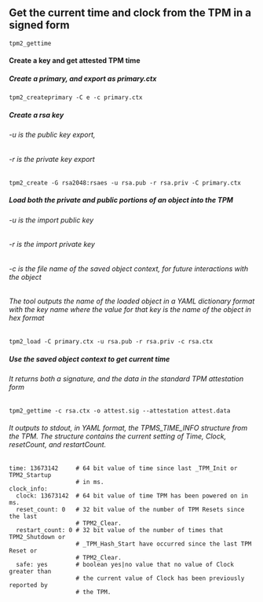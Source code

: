 ## Get the current time and clock from the TPM in a signed form
`tpm2_gettime`

#### Create a key and get attested TPM time

##### Create a primary, and export as primary.ctx
`tpm2_createprimary -C e -c primary.ctx`

##### Create a rsa key
###### -u is the public key export, 
###### -r is the private key export
`tpm2_create -G rsa2048:rsaes -u rsa.pub -r rsa.priv -C primary.ctx`

##### Load both the private and public portions of an object into the TPM
###### -u is the import public key
###### -r is the import private key
###### -c is the file name of the saved object context, for future interactions with the object
###### The tool outputs the name of the loaded object in a YAML dictionary format with the key name where the value for that key is the name of the object in hex format
`tpm2_load -C primary.ctx -u rsa.pub -r rsa.priv -c rsa.ctx`

##### Use the saved object context to get current time 
###### It returns both a signature, and the data in the standard TPM attestation form
`tpm2_gettime -c rsa.ctx -o attest.sig --attestation attest.data`

###### It outputs to stdout, in YAML format, the TPMS_TIME_INFO structure from the TPM.  The structure contains the current setting of Time, Clock, resetCount,  and  restartCount.

    time: 13673142     # 64 bit value of time since last _TPM_Init or TPM2_Startup
                       # in ms.
    clock_info:
      clock: 13673142  # 64 bit value of time TPM has been powered on in ms.
      reset_count: 0   # 32 bit value of the number of TPM Resets since the last
                       # TPM2_Clear.
      restart_count: 0 # 32 bit value of the number of times that TPM2_Shutdown or
                       # _TPM_Hash_Start have occurred since the last TPM Reset or
                       # TPM2_Clear.
      safe: yes        # boolean yes|no value that no value of Clock greater than
                       # the current value of Clock has been previously reported by
                       # the TPM.

